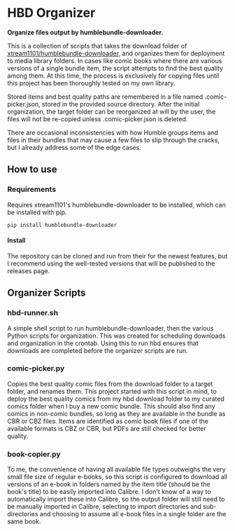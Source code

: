 # HBD Organizer

**Organize files output by humblebundle-downloader.**

This is a collection of scripts that takes the download folder of [xtream1101/humblebundle-downloader](https://github.com/xtream1101/humblebundle-downloader), and organizes them for deployment to media library folders. In cases like comic books where there are various versions of a single bundle item, the script attempts to find the best quality among them. At this time, the process is exclusively for copying files until this project has been thoroughly tested on my own library.

Stored items and best quality paths are remembered in a file named .comic-picker.json, stored in the provided source directory.
After the initial organization, the target folder can be reorganized at will by the user, the files will not be re-copied unless .comic-picker.json is deleted.

There are occasional inconsistencies with how Humble groups items and files in their bundles that may cause a few files to slip through the cracks, but I already address some of the edge cases.

## How to use

### Requirements
Requires xtream1101's humblebundle-downloader to be installed, which can be installed with pip.

```pip install humblebundle-downloader```

#### Install

The repository can be cloned and run from their for the newest features, but I recommend using the well-tested versions that will be published to the releases page.

## Organizer Scripts

### hbd-runner.sh

A simple shell script to run humblebundle-downloader, then the various Python scripts for organization. This was created for scheduling downloads and organization in the crontab. Using this to run hbd ensures that downloads are completed before the organizer scripts are run.

### comic-picker.py
Copies the best quality comic files from the download folder to a target folder, and renames them.
This project started with this script in mind, to deploy the best quality comics from my hbd download folder to my curated comics folder when I buy a new comic bundle.
This should also find any comics in non-comic bundles, so long as they are available in the bundle as CBR or CBZ files. Items are identified as comic book files if one of the available formats is CBZ or CBR, but PDFs are still checked for better quality.

### book-copier.py
To me, the convenience of having all available file types outweighs the very small file size of regular e-books, so this script is configured to download all versions of an e-book in folders named by the item title (should be the book's title) to be easily imported into Calibre. I don't know of a way to automatically import these into Calibre, so the output folder will still need to be manually imported in Calibre, selecting to import directories and sub-directories and choosing to assume all e-book files in a single folder are the same book.
